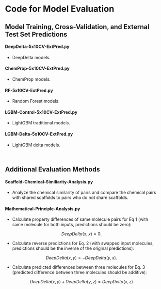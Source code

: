 # Code for Model Evaluation

## Model Training, Cross-Validation, and External Test Set Predictions

#### DeepDelta-5x10CV-ExtPred.py
* DeepDelta models. 

#### ChemProp-5x10CV-ExtPred.py
* ChemProp models. 

#### RF-5x10CV-ExtPred.py
* Random Forest models. 

#### LGBM-Control-5x10CV-ExtPred.py
* LightGBM traditional models. 

#### LGBM-Delta-5x10CV-ExtPred.py
* LightGBM delta models. 

<br>

## Additional Evaluation Methods

#### Scaffold-Chemical-Similiarity-Analysis.py
* Analyze the chemical similarity of pairs and compare the chemical pairs with shared scaffolds to pairs who do not share scaffolds. 

#### Mathematical-Principle-Analysis.py
* Calculate property differences of same molecule pairs for Eq 1 (with same molecule for both inputs, predictions should be zero): 
```math
DeepDelta(x,x)= 0. 
```

* Calculate reverse predictions for Eq. 2 (with swapped input molecules, predictions should be the inverse of the original predictions):
```math
DeepDelta(x,y)= -DeepDelta(y,x).
```

* Calculate predicted differences between three molecules for Eq. 3 (predicted difference between three molecules should be additive):
```math
DeepDelta(x,y) + DeepDelta(y,z)= DeepDelta(x,z)
```
